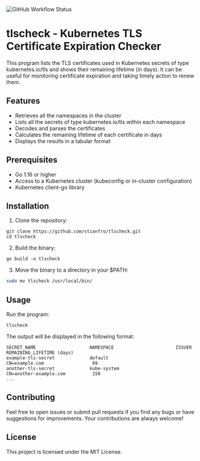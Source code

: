 ![GitHub Workflow Status](https://img.shields.io/github/actions/workflow/status/stianfro/tlscheck/release.yml?branch=main)

# tlscheck - Kubernetes TLS Certificate Expiration Checker

This program lists the TLS certificates used in Kubernetes secrets of type kubernetes.io/tls and shows their remaining lifetime (in days). It can be useful for monitoring certificate expiration and taking timely action to renew them.

## Features
- Retrieves all the namespaces in the cluster
- Lists all the secrets of type kubernetes.io/tls within each namespace
- Decodes and parses the certificates
- Calculates the remaining lifetime of each certificate in days
- Displays the results in a tabular format

## Prerequisites
- Go 1.16 or higher
- Access to a Kubernetes cluster (kubeconfig or in-cluster configuration)
- Kubernetes client-go library

## Installation
1. Clone the repository:
```
git clone https://github.com/stianfro/tlscheck.git
cd tlscheck
```
2. Build the binary:
```
go build -o tlscheck
```
3. Move the binary to a directory in your $PATH:
```bash
sudo mv tlscheck /usr/local/bin/
```

## Usage
Run the program:

```
tlscheck
```

The output will be displayed in the following format:

```
SECRET_NAME                    NAMESPACE                       ISSUER                          REMAINING_LIFETIME (days)
example-tls-secret             default                         CN=example.com                  89
another-tls-secret             kube-system                     CN=another-example.com          150
...
```

## Contributing
Feel free to open issues or submit pull requests if you find any bugs or have suggestions for improvements. Your contributions are always welcome!

## License
This project is licensed under the MIT License.
